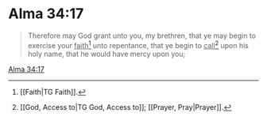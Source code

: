 # Alma 34:17

> Therefore may God grant unto you, my brethren, that ye may begin to exercise your <u>faith</u>[^a] unto repentance, that ye begin to <u>call</u>[^b] upon his holy name, that he would have mercy upon you;

[Alma 34:17](https://www.churchofjesuschrist.org/study/scriptures/bofm/alma/34?lang=eng&id=p17#p17)


[^a]: [[Faith|TG Faith]].  
[^b]: [[God, Access to|TG God, Access to]]; [[Prayer, Pray|Prayer]].  
